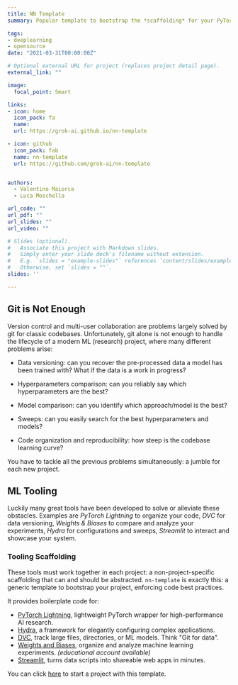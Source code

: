 ```yaml
---
title: NN Template
summary: Popular template to bootstrap the *scaffolding* for your PyTorch project with [PyTorch Lightning](https://github.com/PyTorchLightning/pytorch-lightning), [Hydra](https://github.com/facebookresearch/hydra), [DVC](https://dvc.org/doc/start/data-versioning), [Weights and Biases](https://wandb.ai/home), and [Streamlit](https://streamlit.io/).

tags:
- deeplearning
- opensource
date: "2021-03-31T00:00:00Z"

# Optional external URL for project (replaces project detail page).
external_link: ""

image:
  focal_point: Smart

links:
- icon: home
  icon_pack: fa
  name:
  url: https://grok-ai.github.io/nn-template

- icon: github
  icon_pack: fab
  name: nn-template
  url: https://github.com/grok-ai/nn-template


authors:
  - Valentino Maiorca
  - Luca Moschella

url_code: ""
url_pdf: ""
url_slides: ""
url_video: ""

# Slides (optional).
#   Associate this project with Markdown slides.
#   Simply enter your slide deck's filename without extension.
#   E.g. `slides = "example-slides"` references `content/slides/example-slides.md`.
#   Otherwise, set `slides = ""`.
slides: ''

---
```


## Git is Not Enough

Version control and multi-user collaboration are problems largely solved by git for classic codebases. Unfortunately, git alone is not enough to handle the lifecycle of a modern ML (research) project, where many different problems arise:

- Data versioning: can you recover the pre-processed data a model has been trained with? What if the data is a work in progress?

- Hyperparameters comparison: can you reliably say which hyperparameters are the best?

- Model comparison: can you identify which approach/model is the best?

- Sweeps: can you easily search for the best hyperparameters and models?

- Code organization and reproducibility: how steep is the codebase learning curve?

You have to tackle all the previous problems simultaneously: a jumble for each new project.

## ML Tooling

Luckily many great tools have been developed to solve or alleviate these obstacles. Examples are *PyTorch Lightning* to organize your code, *DVC* for data versioning, *Weights & Biases* to compare and analyze your experiments, *Hydra* for configurations and sweeps, *Streamlit* to interact and showcase your system.

### Tooling Scaffolding

These tools must work together in each project: a non-project-specific scaffolding that can and should be abstracted. `nn-template` is exactly this: a generic template to bootstrap your project, enforcing code best practices.

It provides boilerplate code for:

- [PyTorch Lightning](https://github.com/PyTorchLightning/pytorch-lightning), lightweight PyTorch wrapper for high-performance AI research.
- [Hydra](https://github.com/facebookresearch/hydra), a framework for elegantly configuring complex applications.
- [DVC](https://dvc.org/doc/start/data-versioning), track large files, directories, or ML models. Think "Git for data".
- [Weights and Biases](https://wandb.ai/home), organize and analyze machine learning experiments. *(educational account available)*
- [Streamlit](https://streamlit.io/), turns data scripts into shareable web apps in minutes.

You can click [here](https://github.com/lucmos/nn-template/generate) to start a project with this template.
